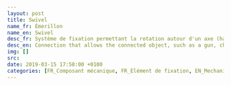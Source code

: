 ```yaml
---
layout: post
title: Swivel
name_fr: Émerillon
name_en: Swivel
desc_fr: Système de fixation permettant la rotation autour d'un axe (hameçon, mousqueton, etc.).
desc_en: Connection that allows the connected object, such as a gun, chair or swivel caster to rotate horizontally or vertically.
img: []
src: 
date: 2019-03-15 17:58:00 +0100
categories: [FR_Composant mécanique, FR_Elément de fixation, EN_Mechanical part, EN_Fixing part]
---
```

